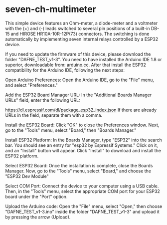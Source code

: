 # seven-ch-multimeter
This simple device features an Ohm-meter, a diode-meter and a voltmeter with the (+) and (-) leads switched to several pin positions of a built-in DB-15 and HIROSE HR10A-10R-12P(73) connectors. The switching is done automatically by implementing seven internal relays controlled by a ESP32 device.

If you need to update the firmware of this device, please download the folder "DAFNE_TEST_v1-3". You need to have installed the Arduino IDE 1.8 or superior, downloadable from: arduino.cc. After that install the ESP32 compatibility for the Arduino IDE, following the next steps:

Open Arduino Preferences:
Open the Arduino IDE, go to the "File" menu, and select "Preferences."

Add the ESP32 Board Manager URL:
In the "Additional Boards Manager URLs" field, enter the following URL:

https://dl.espressif.com/dl/package_esp32_index.json
If there are already URLs in the field, separate them with a comma.

Install the ESP32 Board:
Click "OK" to close the Preferences window. Next, go to the "Tools" menu, select "Board," then "Boards Manager."

Install ESP32 Platform:
In the Boards Manager, type "ESP32" into the search bar. You should see an entry for "esp32 by Espressif Systems." Click on it, and an "Install" button will appear. Click "Install" to download and install the ESP32 platform.

Select ESP32 Board:
Once the installation is complete, close the Boards Manager. Now, go to the "Tools" menu, select "Board," and choose the "ESP32 Dev Module"

Select COM Port:
Connect the device to your computer using a USB cable. Then, in the "Tools" menu, select the appropriate COM port for your ESP32 board under the "Port" option.

Upload the Arduino code:
Open the "File" menu, select "Open," then choose "DAFNE_TEST_v1-3.ino" inside the folder "DAFNE_TEST_v1-3" and upload it by pressing the arrow (Upload).
